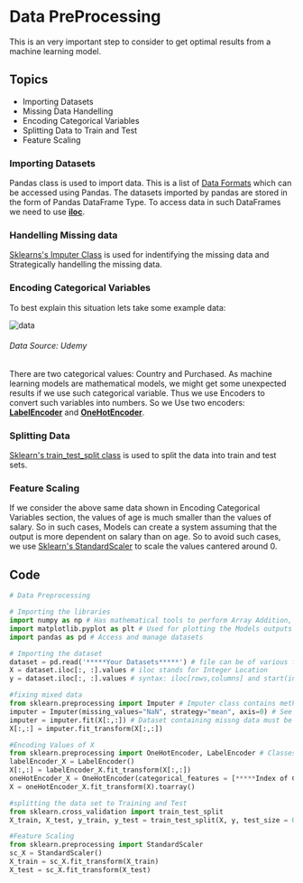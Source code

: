 # Data PreProcessing

This is an very important step to consider to get optimal results from a machine learning model.

## Topics
- Importing Datasets
- Missing Data Handelling
- Encoding Categorical Variables
- Splitting Data to Train and Test
- Feature Scaling

### Importing Datasets
Pandas class is used to import data. This is a list of [Data Formats](https://pandas.pydata.org/pandas-docs/stable/io.html) which can be accessed using Pandas. The datasets imported by pandas are stored in the form of Pandas DataFrame Type. To access data in such DataFrames we need to use [**iloc**](http://pandas.pydata.org/pandas-docs/version/0.17.0/generated/pandas.DataFrame.iloc.html).

### Handelling Missing data
[Sklearns's Imputer Class](http://scikit-learn.org/stable/modules/generated/sklearn.preprocessing.Imputer.html) is used for indentifying the missing data and Strategically handelling the missing data.

### Encoding Categorical Variables
To best explain this situation lets take some example data:

![data](https://user-images.githubusercontent.com/24390015/34645858-91c8a616-f3ac-11e7-9aa9-60235a5f6ad1.JPG)
###### Data Source: Udemy
There are two categorical values: Country and Purchased. As machine learning models are mathematical models, we might get some unexpected results if we use such categorical variable. Thus we use Encoders to convert such variables into numbers. So we Use two encoders: [**LabelEncoder**](http://scikit-learn.org/stable/modules/generated/sklearn.preprocessing.LabelEncoder.html) and [**OneHotEncoder**](http://scikit-learn.org/stable/modules/generated/sklearn.preprocessing.OneHotEncoder.html).

### Splitting Data
[Sklearn's train_test_split class](http://scikit-learn.org/stable/modules/cross_validation.html) is used to split the data into train and test sets.

### Feature Scaling
If we consider the above same data shown in Encoding Categorical Variables section, the values of age is much smaller than the values of salary. So in such cases, Models can create a system assuming that the output is more dependent on salary than on age. So to avoid such cases, we use [Sklearn's StandardScaler](http://scikit-learn.org/stable/modules/generated/sklearn.preprocessing.StandardScaler.html) to scale the values cantered around 0.  

## Code
```py
# Data Preprocessing

# Importing the libraries
import numpy as np # Has mathematical tools to perform Array Addition, Multiplication etc.
import matplotlib.pyplot as plt # Used for plotting the Models outputs as Graphs
import pandas as pd # Access and manage datasets

# Importing the dataset
dataset = pd.read('*****Your Datasets*****') # file can be of various formats
X = dataset.iloc[:, :].values # iloc stands for Integer Location
y = dataset.iloc[:, :].values # syntax: iloc[rows,columns] and start(inclusive):End(Exclusive)

#fixing mixed data
from sklearn.preprocessing import Imputer # Imputer class contains methods to handle 
imputer = Imputer(missing_values="NaN", strategy="mean", axis=0) # See documentation for Attributes
imputer = imputer.fit(X[:,:]) # Dataset containing missng data must be given
X[:,:] = imputer.fit_transform(X[:,:])

#Encoding Values of X
from sklearn.preprocessing import OneHotEncoder, LabelEncoder # Classes for Encoding data
labelEncoder_X = LabelEncoder()
X[:,:] = labelEncoder_X.fit_transform(X[:,:])
oneHotEncoder_X = OneHotEncoder(categorical_features = [*****Index of Categorical Column*****])
X = oneHotEncoder_X.fit_transform(X).toarray()

#splitting the data set to Training and Test
from sklearn.cross_validation import train_test_split
X_train, X_test, y_train, y_test = train_test_split(X, y, test_size = 0.2, random_state = 0) # test_size is the percentage of test set size (20% in this case)

#Feature Scaling
from sklearn.preprocessing import StandardScaler
sc_X = StandardScaler()
X_train = sc_X.fit_transform(X_train)
X_test = sc_X.fit_transform(X_test)
```

